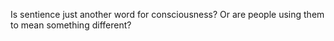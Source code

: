 Is sentience just another word for consciousness? Or are people using them to mean something different?

